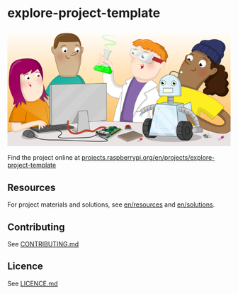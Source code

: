 # explore-project-template

![explore-project-template](banner.png)

Find the project online at [projects.raspberrypi.org/en/projects/explore-project-template](https://projects.raspberrypi.org/en/projects/explore-project-template)

## Resources
For project materials and solutions, see [en/resources](https://github.com/raspberrypilearning/explore-project-template/tree/master/en/resources) and [en/solutions](https://github.com/raspberrypilearning/explore-project-template/tree/master/en/solutions).

## Contributing
See [CONTRIBUTING.md](CONTRIBUTING.md)

## Licence
 See [LICENCE.md](LICENCE.md)

